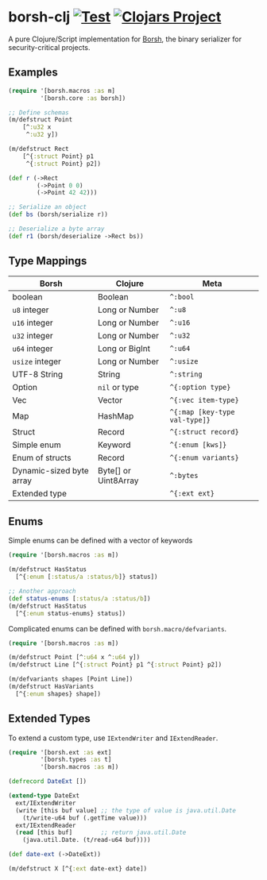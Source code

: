 # borsh-clj [![Test](https://github.com/DogLooksGood/borsh-clj/actions/workflows/test.yml/badge.svg)](https://github.com/DogLooksGood/borsh-clj/actions/workflows/test.yml) [![Clojars Project](https://img.shields.io/clojars/v/io.github.doglooksgood/borsh-clj.svg)](https://clojars.org/io.github.doglooksgood/borsh-clj)
A pure Clojure/Script implementation for [Borsh](https://borsh.io/), the binary serializer for security-critical projects.

## Examples

```clojure
(require '[borsh.macros :as m]
         '[borsh.core :as borsh])

;; Define schemas
(m/defstruct Point
    [^:u32 x
     ^:u32 y])

(m/defstruct Rect
    [^{:struct Point} p1
     ^{:struct Point} p2])

(def r (->Rect
        (->Point 0 0)
        (->Point 42 42)))

;; Serialize an object
(def bs (borsh/serialize r))

;; Deserialize a byte array
(def r1 (borsh/deserialize ->Rect bs))
```

## Type Mappings

| Borsh                    | Clojure              | Meta                          |
|--------------------------|----------------------|-------------------------------|
| boolean                  | Boolean              | `^:bool`                      |
| `u8` integer             | Long or Number       | `^:u8`                        |
| `u16` integer            | Long or Number       | `^:u16`                       |
| `u32` integer            | Long or Number       | `^:u32`                       |
| `u64` integer            | Long or BigInt       | `^:u64`                       |
| `usize` integer          | Long or Number       | `^:usize`                     |
| UTF-8 String             | String               | `^:string`                    |
| Option                   | `nil` or type        | `^{:option type}`             |
| Vec                      | Vector               | `^{:vec item-type}`           |
| Map                      | HashMap              | `^{:map [key-type val-type]}` |
| Struct                   | Record               | `^{:struct record}`           |
| Simple enum              | Keyword              | `^{:enum [kws]}`              |
| Enum of structs          | Record               | `^{:enum variants}`           |
| Dynamic-sized byte array | Byte[] or Uint8Array | `^:bytes`                     |
| Extended type            |                      | `^{:ext ext}`                 |

## Enums

Simple enums can be defined with a vector of keywords

```clojure
(require '[borsh.macros :as m])

(m/defstruct HasStatus
  [^{:enum [:status/a :status/b]} status])

;; Another approach
(def status-enums [:status/a :status/b])
(m/defstruct HasStatus
  [^{:enum status-enums} status])
```

Complicated enums can be defined with `borsh.macro/defvariants`.

```clojure
(require '[borsh.macros :as m])

(m/defstruct Point [^:u64 x ^:u64 y])
(m/defstruct Line [^{:struct Point} p1 ^{:struct Point} p2])

(m/defvariants shapes [Point Line])
(m/defstruct HasVariants
  [^{:enum shapes} shape])
```

## Extended Types

To extend a custom type, use `IExtendWriter` and `IExtendReader`.

```clojure
(require '[borsh.ext :as ext]
         '[borsh.types :as t]
         '[borsh.macros :as m])

(defrecord DateExt [])

(extend-type DateExt
  ext/IExtendWriter
  (write [this buf value] ;; the type of value is java.util.Date
    (t/write-u64 buf (.getTime value)))
  ext/IExtendReader
  (read [this buf]        ;; return java.util.Date
    (java.util.Date. (t/read-u64 buf))))

(def date-ext (->DateExt))

(m/defstruct X [^{:ext date-ext} date])
```
